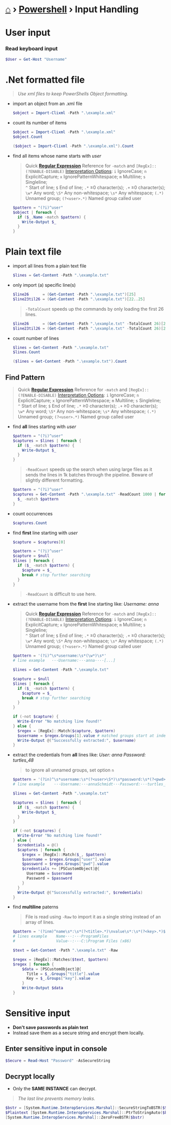 # [⌂](../README.md) › [Powershell](../README.md#powershell) › Input Handling

# User input

### Read keyboard input
```powershell
$User = Get-Host "Username"
```

# .Net formatted file

> _Use xml files to keep PowerShells Object formatting._

- import an object from an .xml file

  ```powershell
  $object = Import-Clixml -Path ".\example.xml"
  ```

- count its number of items

  ```powershell
  $object = Import-Clixml -Path ".\example.xml"
  $object.Count
  ```

  ```powershell
  ($object = Import-Clixml -Path ".\example.xml").Count
  ```

- find all items whose name starts with _user_

  > Quick [**Regular Expression**](../languages/regex.md) Reference for `-match` and `[RegEx]::`  
  > `(?ENABLE-DISABLE)` [Interpretation Options](../languages/regex.md#engine-interpretation-options):  `i` IgnoreCase;  `n` ExplicitCapture;  `x` IgnorePatternWhitespace;  `m` Multiline;  `s` Singleline;  
  > `^` Start of line;  `$` End of line;  `.*` ≥0 character(s);  `.+` ≥0 character(s);  `\w*` Any word;  `\S*` Any non-whitespace;
  > `\s*` Any whitespace;  `(.*)` Unnamed group;     `(?<user>.*)` Named group called user

  ```powershell
  $pattern = "(?i)^user"
  $object | foreach {
    if ($_.Name -match $pattern) {
      Write-Output $_
    }
  }
  ```


# Plain text file

- import all lines from a plain text file

  ```powershell
  $lines = Get-Content -Path ".\example.txt"
  ```

- only import (a) specific line(s)

  ```powershell
  $line26      = (Get-Content -Path ".\example.txt")[25]
  $line23til26 = (Get-Content -Path ".\example.txt")[22..25]
  ```

  > `-TotalCount` speeds up the commands by only loading the first 26 lines.

  ```powershell
  $line26      = (Get-Content -Path ".\example.txt" -TotalCount 26)[25]
  $line23til26 = (Get-Content -Path ".\example.txt" -TotalCount 26)[22..25]
  ```

- count number of lines

  ```powershell
  $lines = Get-Content -Path ".\example.txt"
  $lines.Count
  ```

  ```powershell
  ($lines = Get-Content -Path ".\example.txt").Count
  ```

## Find Pattern

> Quick [**Regular Expression**](../languages/regex.md) Reference for `-match` and `[RegEx]::`  
> `(?ENABLE-DISABLE)` [Interpretation Options](../languages/regex.md#engine-interpretation-options):  `i` IgnoreCase;  `n` ExplicitCapture;  `x` IgnorePatternWhitespace;  `m` Multiline;  `s` Singleline;  
> `^` Start of line;  `$` End of line;  `.*` ≥0 character(s);  `.+` ≥0 character(s);  `\w*` Any word;  `\S*` Any non-whitespace;
> `\s*` Any whitespace;  `(.*)` Unnamed group;     `(?<user>.*)` Named group called user

- find **all** lines starting with _user_

  ```powershell
  $pattern = "(?i)^user"
  $captures = $lines | foreach {
    if ($_ -match $pattern) {
      Write-Output $_
    }
  }
  ```

  > `-ReadCount` speeds up the search when using large files as it sends the lines in 1k batches through the pipeline. Beware of slightly different formatting.

  ```powershell
  $pattern = "(?i)^user"
  $captures = Get-Content -Path ".\example.txt" -ReadCount 1000 | foreach {
    $_ -match $pattern
  }
  ```


- count occurrences

  ```powershell
  $captures.Count
  ```

- find **first** line starting with _user_ 

  ```powershell
  $capture = $captures[0]
  ```

  ```powershell
  $pattern = "(?i)^user"
  $capture = $null
  $lines | foreach {
    if ($_ -match $pattern) {
      $capture = $_
      break # stop further searching
    }
  }
  ```

  > `-ReadCount` is difficult to use here.

- extract the username from the **first** line starting like: _Username: anna_

  > Quick [**Regular Expression**](../languages/regex.md) Reference for `-match` and `[RegEx]::`  
  > `(?ENABLE-DISABLE)` [Interpretation Options](../languages/regex.md#engine-interpretation-options):  `i` IgnoreCase;  `n` ExplicitCapture;  `x` IgnorePatternWhitespace;  `m` Multiline;  `s` Singleline;  
  > `^` Start of line;  `$` End of line;  `.*` ≥0 character(s);  `.+` ≥0 character(s);  `\w*` Any word;  `\S*` Any non-whitespace;
  > `\s*` Any whitespace;  `(.*)` Unnamed group;     `(?<user>.*)` Named group called user

  ```powershell
  $pattern = '(?i)^\s*username:\s*(\w*)\s*'
  # line example   ···Username:···anna····[...] 

  $lines = Get-Content -Path ".\example.txt"

  $capture = $null
  $lines | foreach {
    if ($_ -match $pattern) {
      $capture = $_
      break # stop further searching
    }
  }

  if (-not $capture) {
    Write-Error "No matching line found!"
  } else {
    $regex = [RegEx]::Match($capture, $pattern)
    $username = $regex.Groups[1].value # matched groups start at index 1
    Write-Output @("Successfully extracted:", $username)
  }
  ```

- extract the credentials from **all** lines like: _User: anna Password: turtles\_48_

  > to ignore all unnamed groups, set option `n`

  ```powershell
  $pattern = '(?in)^\s*username:\s*(?<user>\S*)\s*password:\s*(?<pwd>\S*)\s*$'
  # line example    ···Username:···annaSchmidt···Password:···turtles_48··· 

  $lines = Get-Content -Path ".\example.txt"

  $captures = $lines | foreach {
    if ($_ -match $pattern) {
      Write-Output $_
    }
  }

  if (-not $captures) {
    Write-Error "No matching line found!"
  } else {
    $credentials = @()
    $captures | foreach {
      $regex = [RegEx]::Match($_, $pattern)
      $username = $regex.Groups["user"].value
      $password = $regex.Groups["pwd"].value
      $credentials += [PSCustomObject]@{ 
        Username = $username
        Password = $password
      }
    }
    Write-Output @("Successfully extracted:", $credentials)
  }
  ```

- find **multiline** paterns

  > File is read using `-Raw` to import it as a single string instead of an array of lines.

  ```powershell
  $pattern = '(?inm)^name\s*:\s*(?<title>.*)\nvalue\s*:\s*(?<key>.*)$'
  # lines example    Name···:···ProgramFiles 
  #                  Value··:···C:\Program Files (x86)

  $text = Get-Content -Path ".\example.txt" -Raw

  $regex = [RegEx]::Matches($text, $pattern)
  $regex | foreach {
      $data = [PSCustomObject]@{
        Title = $_.Groups["title"].value
        Key = $_.Groups["key"].value
      }
      Write-Output $data
  }
  ```

# Sensitive input

- <b> Don't save passwords as plain text </b>
- Instead save them as a secure string and encrypt them locally.

## Enter sensitive input in console

```powershell
$Secure = Read-Host "Password" -AsSecureString
```

## Decrypt locally

- Only the <b>SAME INSTANCE</b> can decrypt. 

> _The last line prevents memory leaks._

```powershell
$bstr = [System.Runtime.InteropServices.Marshal]::SecureStringToBSTR($Secure)
$Plaintext [System.Runtime.InteropServices.Marshal]::PtrToStringAuto($bstr)
[System.Runtime.InteropServices.Marshal]::ZeroFreeBSTR($bstr)
```